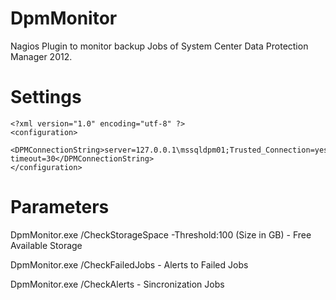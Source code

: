 # DpmMonitor

Nagios Plugin to monitor backup Jobs of System Center Data Protection Manager 2012.

# Settings

```
<?xml version="1.0" encoding="utf-8" ?>
<configuration>
  <DPMConnectionString>server=127.0.0.1\mssqldpm01;Trusted_Connection=yes;database=DPMDB_lwdpm_0001;connection timeout=30</DPMConnectionString>
</configuration>
```

# Parameters

DpmMonitor.exe /CheckStorageSpace -Threshold:100 (Size in GB) - Free Available Storage

DpmMonitor.exe /CheckFailedJobs - Alerts to Failed Jobs

DpmMonitor.exe /CheckAlerts - Sincronization Jobs

